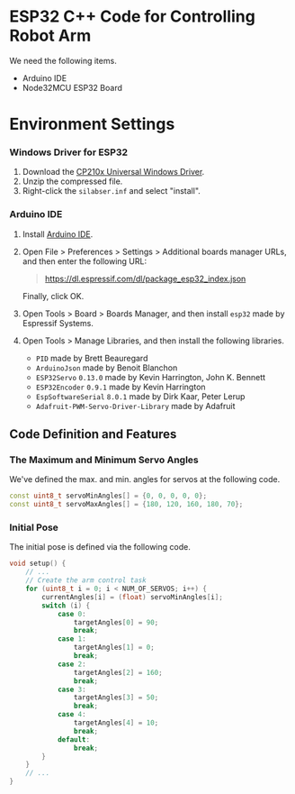 # ESP32 C++ Code for Controlling Robot Arm

We need the following items.

- Arduino IDE
- Node32MCU ESP32 Board



# Environment Settings

### Windows Driver for ESP32

1. Download the [CP210x Universal Windows Driver](https://www.silabs.com/documents/public/software/CP210x_Universal_Windows_Driver.zip).
2. Unzip the compressed file.
3. Right-click the `silabser.inf` and select "install".



### Arduino IDE

1. Install [Arduino IDE](https://support.arduino.cc/hc/en-us/articles/360019833020-Download-and-install-Arduino-IDE).

2. Open File > Preferences > Settings > Additional boards manager URLs, and then enter the following URL:

   > https://dl.espressif.com/dl/package_esp32_index.json

   Finally, click OK.

3. Open Tools > Board > Boards Manager, and then install `esp32` made by Espressif Systems.

4. Open Tools > Manage Libraries, and then install the following libraries.

   - `PID` made by Brett Beauregard
   - `ArduinoJson` made by Benoit Blanchon
   - `ESP32Servo` `0.13.0` made by Kevin Harrington, John K. Bennett
   - `ESP32Encoder` `0.9.1` made by Kevin Harrington
   - `EspSoftwareSerial` `8.0.1` made by Dirk Kaar, Peter Lerup
   - `Adafruit-PWM-Servo-Driver-Library` made by Adafruit



## Code Definition and Features

### The Maximum and Minimum Servo Angles

We've defined the max. and min. angles for servos at the following code.

```c++
const uint8_t servoMinAngles[] = {0, 0, 0, 0, 0};
const uint8_t servoMaxAngles[] = {180, 120, 160, 180, 70};
```



### Initial Pose

The initial pose is defined via the following code.

```c++
void setup() {
    // ...
    // Create the arm control task
    for (uint8_t i = 0; i < NUM_OF_SERVOS; i++) {
        currentAngles[i] = (float) servoMinAngles[i];
        switch (i) {
            case 0:
                targetAngles[0] = 90;
                break;
            case 1:
                targetAngles[1] = 0;
                break;
            case 2:
                targetAngles[2] = 160;
                break;
            case 3:
                targetAngles[3] = 50;
                break;
            case 4:
                targetAngles[4] = 10;
                break;
            default:
                break;
        }
    }
    // ...
}
```

